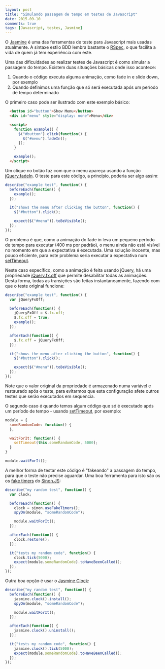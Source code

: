 ```yaml
---
layout: post
title: "Simulando passagem de tempo em testes de Javascript"
date: 2015-09-10
comments: true
tags: [Javascript, testes, Jasmine]
---
```

O [Jasmine](http://jasmine.github.io/) é uma das ferramentas de teste para Javascript mais usadas atualmente. A sintaxe estilo BDD lembra bastante o [RSpec](http://rspec.info/), o que facilita a vida de quem já tem experiência com este.

Uma das dificuldades ao realizar testes de Javascript é como simular a passagem do tempo. Existem duas situações básicas onde isso acontece:

1. Quando o código executa alguma animação, como fade in e slide down, por exemplo
2. Quando definimos uma função que só será executada após um período de tempo determinado

O primeiro caso pode ser ilustrado com este exemplo básico:

```html
  <button id="button">Show Menu</button>
  <div id="menu" style="display: none">Menu</div>

  <script>
    function example() {
      $("#button").click(function() {
        $("#menu").fadeIn();
      });
    }

    example();
  </script>
```

Um clique no botão faz com que o menu apareça usando a função [jQuery.fadeIn](http://api.jquery.com/fadein/). O teste para este código, a princípio, poderia ser algo assim:

```javascript
describe("example test", function() {
  beforeEach(function() {
    example();
  });

  it("shows the menu after clicking the button", function() {
    $("#button").click();

    expect($("#menu")).toBeVisible();
  });
});
```

O problema é que, como a animação do fade in leva um pequeno período de tempo para executar (400 ms por padrão), o menu ainda não está visível no momento em que a expectativa é executada. Uma solução inocente, mas pouco eficiente, para este problema seria executar a expectativa num [setTimeout](https://developer.mozilla.org/en-US/docs/Web/API/WindowTimers/setTimeout).

Neste caso específico, como a animação é feita usando jQuery, há uma propriedade [jQuery.fx.off](https://api.jquery.com/jquery.fx.off/) que permite desabilitar todas as animações. Desta forma, todas as transições são feitas instantaneamente, fazendo com que o teste original funcione:

```javascript
describe("example test", function() {
  var jQueryFxOff;

  beforeEach(function() {
    jQueryFxOff = $.fx.off;
    $.fx.off = true;
    example();
  });

  afterEach(function() {
    $.fx.off = jQueryFxOff;
  });

  it("shows the menu after clicking the button", function() {
    $("#button").click();

    expect($("#menu")).toBeVisible();
  });
});
```

Note que o valor original da propriedade é armazenado numa variável e restaurado após o teste, para evitarmos que esta configuração afete outros testes que serão executados em sequencia.

O segundo caso é quando temos algum código que só é executado após um período de tempo - usando [setTimeout](https://developer.mozilla.org/en-US/docs/Web/API/WindowTimers/setTimeout), por exemplo:

```javascript
module = {
  someRandomCode: function() {
  },

  waitForIt: function() {
    setTimeout(this.someRandomCode, 5000);
  }
}

module.waitForIt();
```

A melhor forma de testar este código é "fakeando" a passagem do tempo, para que o teste não precise aguardar. Uma boa ferramenta para isto são os os [fake timers](http://sinonjs.org/docs/#clock) do [Sinon.JS](http://sinonjs.org/):

```javascript
describe("my random test", function() {
  var clock;

  beforeEach(function() {
    clock = sinon.useFakeTimers();
    spyOn(module, "someRandomCode");

    module.waitForIt();
  });

  afterEach(function() {
    clock.restore();
  });

  it("tests my random code", function() {
    clock.tick(5000);
    expect(module.someRandomCode).toHaveBeenCalled();
  });
});
```

Outra boa opção é usar o [Jasmine Clock](http://jasmine.github.io/2.3/introduction.html#section-Jasmine_Clock):

```javascript
describe("my random test", function() {
  beforeEach(function() {
    jasmine.clock().install();
    spyOn(module, "someRandomCode");

    module.waitForIt();
  });

  afterEach(function() {
    jasmine.clock().uninstall();
  });

  it("tests my random code", function() {
    jasmine.clock().tick(5000);
    expect(module.someRandomCode).toHaveBeenCalled();
  });
});
```
